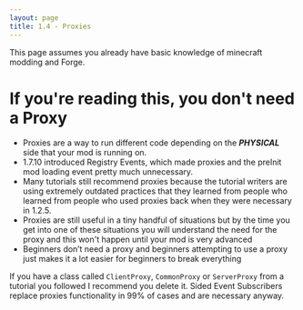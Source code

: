```yaml
---
layout: page
title: 1.4 - Proxies
---
```


This page assumes you already have basic knowledge of minecraft modding and Forge.

# If you're reading this, you don't need a Proxy
- Proxies are a way to run different code depending on the ***PHYSICAL*** side that your mod is running on.  
- 1.7.10 introduced Registry Events, which made proxies and the preInit mod loading event pretty much unnecessary.  
- Many tutorials still recommend proxies because the tutorial writers are using extremely outdated practices that they learned from people who learned from people who used proxies back when they were necessary in 1.2.5.  
- Proxies are still useful in a tiny handful of situations but by the time you get into one of these situations you will understand the need for the proxy and this won't happen until your mod is very advanced  
- Beginners don’t need a proxy and beginners attempting to use a proxy just makes it a lot easier for beginners to break everything  

If you have a class called `ClientProxy`, `CommonProxy` or `ServerProxy` from a tutorial you followed I recommend you delete it.
Sided Event Subscribers replace proxies functionality in 99% of cases and are necessary anyway.
